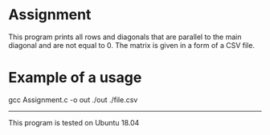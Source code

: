 # Assignment
This program prints all rows and diagonals that are parallel to the main diagonal and are not equal to 0.
The matrix is given in a form of a CSV file.
# Example of a usage
gcc Assignment.c -o out
./out ./file.csv
____________________________
This program is tested on Ubuntu 18.04
